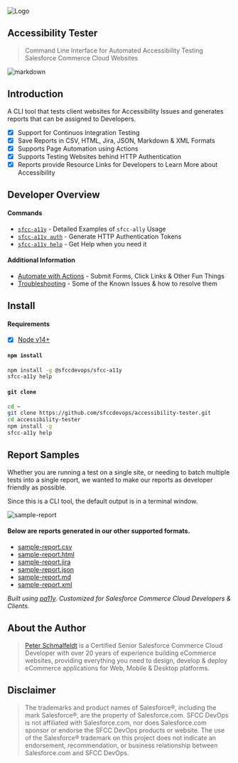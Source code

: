 ![Logo](https://sfccdevops.s3.amazonaws.com/logo-128.png "Logo")

Accessibility Tester
---

> Command Line Interface for Automated Accessibility Testing Salesforce Commerce Cloud Websites

![markdown](https://sfcc-a11y.s3.amazonaws.com/markdown.gif?v=1.3.0)

Introduction
---

A CLI tool that tests client websites for Accessibility Issues and generates reports that can be assigned to Developers.

- [X] Support for Continuos Integration Testing
- [X] Save Reports in CSV, HTML, Jira, JSON, Markdown & XML Formats
- [X] Supports Page Automation using Actions
- [X] Supports Testing Websites behind HTTP Authentication
- [X] Reports provide Resource Links for Developers to Learn More about Accessibility

Developer Overview
---

#### Commands

* [`sfcc-a11y`](https://github.com/sfccdevops/accessibility-tester/blob/master/docs/cmd-a11y.md) - Detailed Examples of `sfcc-ally` Usage
* [`sfcc-a11y auth`](https://github.com/sfccdevops/accessibility-tester/blob/master/docs/cmd-auth.md) - Generate HTTP Authentication Tokens
* [`sfcc-a11y help`](https://github.com/sfccdevops/accessibility-tester/blob/master/docs/cmd-help.md) - Get Help when you need it

#### Additional Information

* [Automate with Actions](https://github.com/sfccdevops/accessibility-tester/blob/master/docs/actions.md) - Submit Forms, Click Links & Other Fun Things
* [Troubleshooting](https://github.com/sfccdevops/accessibility-tester/blob/master/docs/troubleshooting.md) - Some of the Known Issues & how to resolve them

Install
---

#### Requirements

- [X] [Node v14+](https://nodejs.org/en/download/)

#### `npm install`

```bash
npm install -g @sfccdevops/sfcc-a11y
sfcc-a11y help
```

#### `git clone`

```bash
cd ~
git clone https://github.com/sfccdevops/accessibility-tester.git
cd accessibility-tester
npm install -g
sfcc-a11y help
```

Report Samples
---

Whether you are running a test on a single site, or needing to batch multiple tests into a single report, we wanted to make our reports as developer friendly as possible.

Since this is a CLI tool, the default output is in a terminal window.

![sample-report](https://sfcc-a11y.s3.amazonaws.com/sample-report/cli.jpg?v=1.0.0)

#### Below are reports generated in our other supported formats.

* [sample-report.csv](https://gist.github.com/manifestinteractive/fab5fc8cceac093cbe9fb5a5c2ad1b96)
* [sample-report.html](https://sfcc-a11y.s3.amazonaws.com/sample-report/a11y_20190804_221047.html)
* [sample-report.jira](https://gist.github.com/manifestinteractive/52a25c431d8280166e005f5c82b5d34e)
* [sample-report.json](https://gist.github.com/manifestinteractive/dbe2909776bd27a1242cc6afbc7d93d9)
* [sample-report.md](https://gist.github.com/manifestinteractive/f2c87d567ff052acc766ce14387e915b)
* [sample-report.xml](https://gist.github.com/manifestinteractive/bca0ee98f455e2cfe67a8d3f1f31b6ad)

_Built using [pa11y](https://github.com/pa11y/pa11y). Customized for Salesforce Commerce Cloud Developers & Clients._

About the Author
---

> [Peter Schmalfeldt](https://peterschmalfeldt.com/) is a Certified Senior Salesforce Commerce Cloud Developer with over 20 years of experience building eCommerce websites, providing everything you need to design, develop & deploy eCommerce applications for Web, Mobile & Desktop platforms.

Disclaimer
---

> The trademarks and product names of Salesforce®, including the mark Salesforce®, are the property of Salesforce.com. SFCC DevOps is not affiliated with Salesforce.com, nor does Salesforce.com sponsor or endorse the SFCC DevOps products or website. The use of the Salesforce® trademark on this project does not indicate an endorsement, recommendation, or business relationship between Salesforce.com and SFCC DevOps.
